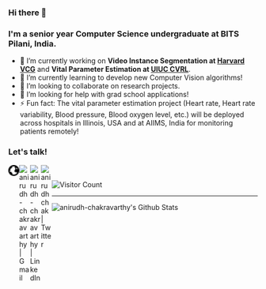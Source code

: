<!--
**anirudh-chakravarthy/anirudh-chakravarthy** is a ✨ _special_ ✨ repository because its `README.md` (this file) appears on your GitHub profile.

Here are some ideas to get you started:

- 🔭 I’m currently working on ...
- 🌱 I’m currently learning ...
- 👯 I’m looking to collaborate on ...
- 🤔 I’m looking for help with ...
- 💬 Ask me about ...
- 📫 How to reach me: ...
- 😄 Pronouns: ...
- ⚡ Fun fact: ...
-->

### Hi there 👋

### I'm a senior year Computer Science undergraduate at BITS Pilani, India.
- 🔭 I’m currently working on **Video Instance Segmentation at [Harvard VCG](https://vcg.seas.harvard.edu/)** and **Vital Parameter Estimation at [UIUC CVRL](http://vision.ai.illinois.edu/)**.
- 🌱 I’m currently learning to develop new Computer Vision algorithms!
- 👯 I’m looking to collaborate on research projects.
- 🤔 I’m looking for help with grad school applications!
- ⚡ Fun fact: The vital parameter estimation project (Heart rate, Heart rate variability, Blood pressure, Blood oxygen level, etc.) will be deployed across hospitals in Illinois, USA and at AIIMS, India for monitoring patients remotely!


### Let's talk!

[<img align="left" alt="My website" width="22px" src="https://raw.githubusercontent.com/iconic/open-iconic/master/svg/globe.svg" />][website]
[<img align="left" alt="anirudh-chakravarthy | Gmail" width="22px" src="https://cdn.jsdelivr.net/npm/simple-icons@3.7.0/icons/gmail.svg" />][gmail]
[<img align="left" alt="anirudh-chakravarthy | LinkedIn" width="22px" src="https://cdn.jsdelivr.net/npm/simple-icons@v3/icons/linkedin.svg" />][linkedin]
[<img align="left" alt="anirudhchak | Twitter" width="22px" src="https://cdn.jsdelivr.net/npm/simple-icons@v3/icons/twitter.svg" />][twitter]

<br />

![Visitor Count](https://profile-counter.glitch.me/anirudh-chakravarthy/count.svg)

---

<img align="left" alt="anirudh-chakravarthy's Github Stats" src="https://github-readme-stats.vercel.app/api?username=anirudh-chakravarthy&show_icons=true&hide_border=true" />

[website]: https://sites.google.com/view/anirudhchakravarthy/
[gmail]: mailto:anirudh.s.chakravarthy@gmail.com
[twitter]: https://twitter.com/anirudhchak
[linkedin]: https://www.linkedin.com/in/anirudh-chakravarthy/